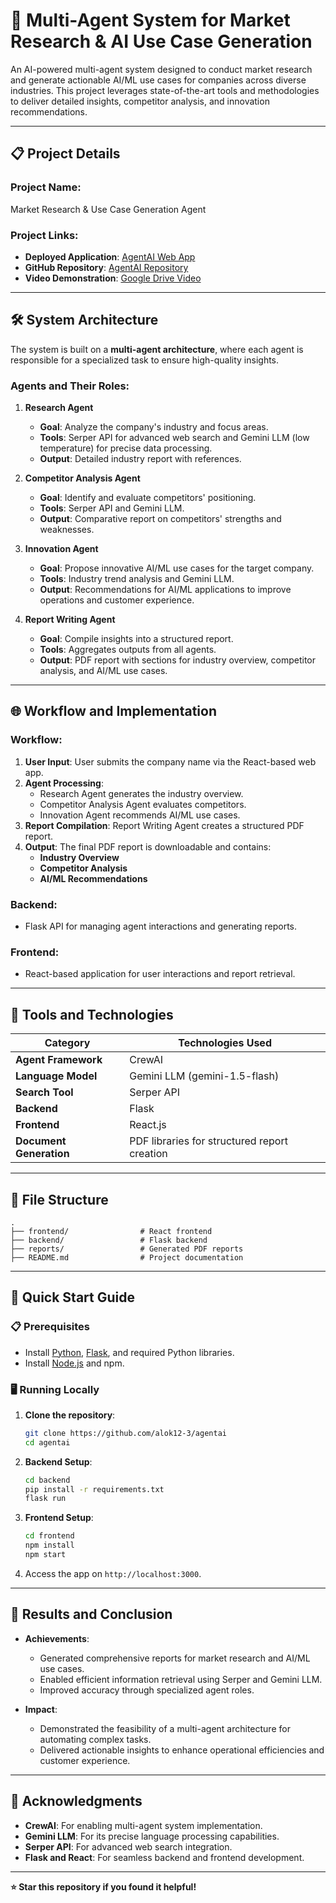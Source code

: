 
# 🌟 Multi-Agent System for Market Research & AI Use Case Generation

An AI-powered multi-agent system designed to conduct market research and generate actionable AI/ML use cases for companies across diverse industries. This project leverages state-of-the-art tools and methodologies to deliver detailed insights, competitor analysis, and innovation recommendations.

---

## 📋 Project Details

### **Project Name:**  
Market Research & Use Case Generation Agent  

### **Project Links:**  
- **Deployed Application**: [AgentAI Web App](https://agentai-seven.vercel.app/)  
- **GitHub Repository**: [AgentAI Repository](https://github.com/alok12-3/agentai)  
- **Video Demonstration**: [Google Drive Video](https://drive.google.com/drive/folders/1AkSW9s8zyjP99IRCXzHySHMEzNGr6fjY?usp=drive_link)

---

## 🛠️ System Architecture  

The system is built on a **multi-agent architecture**, where each agent is responsible for a specialized task to ensure high-quality insights.  

### **Agents and Their Roles:**  
1. **Research Agent**  
   - **Goal**: Analyze the company's industry and focus areas.  
   - **Tools**: Serper API for advanced web search and Gemini LLM (low temperature) for precise data processing.  
   - **Output**: Detailed industry report with references.  

2. **Competitor Analysis Agent**  
   - **Goal**: Identify and evaluate competitors' positioning.  
   - **Tools**: Serper API and Gemini LLM.  
   - **Output**: Comparative report on competitors' strengths and weaknesses.  

3. **Innovation Agent**  
   - **Goal**: Propose innovative AI/ML use cases for the target company.  
   - **Tools**: Industry trend analysis and Gemini LLM.  
   - **Output**: Recommendations for AI/ML applications to improve operations and customer experience.  

4. **Report Writing Agent**  
   - **Goal**: Compile insights into a structured report.  
   - **Tools**: Aggregates outputs from all agents.  
   - **Output**: PDF report with sections for industry overview, competitor analysis, and AI/ML use cases.

---

## 🌐 Workflow and Implementation  

### **Workflow:**  
1. **User Input**: User submits the company name via the React-based web app.  
2. **Agent Processing**:  
   - Research Agent generates the industry overview.  
   - Competitor Analysis Agent evaluates competitors.  
   - Innovation Agent recommends AI/ML use cases.  
3. **Report Compilation**: Report Writing Agent creates a structured PDF report.  
4. **Output**: The final PDF report is downloadable and contains:  
   - **Industry Overview**  
   - **Competitor Analysis**  
   - **AI/ML Recommendations**  

### **Backend:**  
- Flask API for managing agent interactions and generating reports.  

### **Frontend:**  
- React-based application for user interactions and report retrieval.  

---

## 🔧 Tools and Technologies  

| **Category**            | **Technologies Used**                                |
|-------------------------|-----------------------------------------------------|
| **Agent Framework**     | CrewAI                                              |
| **Language Model**      | Gemini LLM (gemini-1.5-flash)                        |
| **Search Tool**         | Serper API                                          |
| **Backend**             | Flask                                               |
| **Frontend**            | React.js                                            |
| **Document Generation** | PDF libraries for structured report creation         |

---

## 📂 File Structure  

```plaintext
.
├── frontend/                # React frontend
├── backend/                 # Flask backend
├── reports/                 # Generated PDF reports
├── README.md                # Project documentation
```

---

## 🚀 Quick Start Guide  

### 📋 Prerequisites  
- Install [Python](https://www.python.org/), [Flask](https://flask.palletsprojects.com/), and required Python libraries.  
- Install [Node.js](https://nodejs.org/) and npm.

### 🖥️ Running Locally  

1. **Clone the repository**:  
   ```bash
   git clone https://github.com/alok12-3/agentai
   cd agentai
   ```

2. **Backend Setup**:  
   ```bash
   cd backend
   pip install -r requirements.txt
   flask run
   ```

3. **Frontend Setup**:  
   ```bash
   cd frontend
   npm install
   npm start
   ```

4. Access the app on `http://localhost:3000`.

---

## 📝 Results and Conclusion  

- **Achievements**:  
  - Generated comprehensive reports for market research and AI/ML use cases.  
  - Enabled efficient information retrieval using Serper and Gemini LLM.  
  - Improved accuracy through specialized agent roles.  

- **Impact**:  
  - Demonstrated the feasibility of a multi-agent architecture for automating complex tasks.  
  - Delivered actionable insights to enhance operational efficiencies and customer experience.

---

## 🤝 Acknowledgments  

- **CrewAI**: For enabling multi-agent system implementation.  
- **Gemini LLM**: For its precise language processing capabilities.  
- **Serper API**: For advanced web search integration.  
- **Flask and React**: For seamless backend and frontend development.  

---

**⭐ Star this repository if you found it helpful!**  
```

